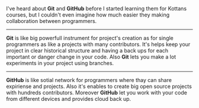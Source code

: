   I've heard about **Git** and **GitHub** before I started learning them for Kottans courses, but I couldn't even imagine how much easier they making collaboration between programmers. 
  ***
  **Git** is like big powerfull instrument for project's creation as for single programmers as like a projects with many contributors. It's helps keep your project in clear historical structure and having a back ups for each important or danger change in your code. Also **Git** lets you make a lot experiments in your project using branches.
  ***
  **GitHub** is like sotial network for programmers where thay can share expiriense and projects. Also it's enables to create big open source projects with hundreds contributors. Moreover **GitHub** let you work with your code from different devices and provides cloud back up.
